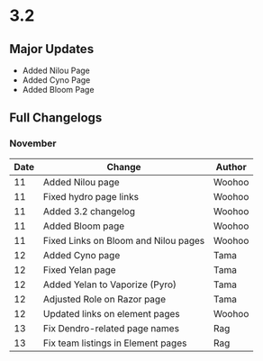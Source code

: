 # 3.2

## Major Updates

* Added Nilou Page
* Added Cyno Page
* Added Bloom Page

## Full Changelogs

### November

| Date | Change                               | Author |
| ---- | ------------------------------------ | ------ |
| 11   | Added Nilou page                     | Woohoo |
| 11   | Fixed hydro page links               | Woohoo |
| 11   | Added 3.2 changelog                  | Woohoo |
| 11   | Added Bloom page                     | Woohoo |
| 11   | Fixed Links on Bloom and Nilou pages | Woohoo |
| 12   | Added Cyno page                      | Tama   |
| 12   | Fixed Yelan page                     | Tama   |
| 12   | Added Yelan to Vaporize (Pyro)       | Tama   |
| 12   | Adjusted Role on Razor page          | Tama   |
| 12   | Updated links on element pages       | Woohoo |
| 13   | Fix Dendro-related page names        | Rag    |
| 13   | Fix team listings in Element pages   | Rag    |
